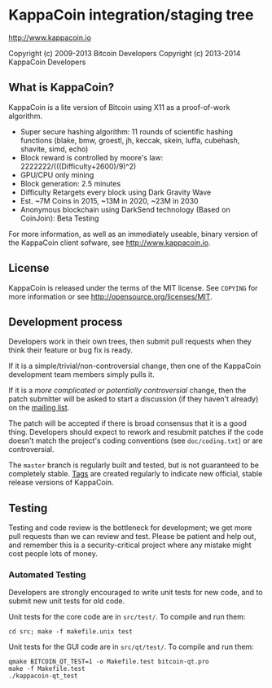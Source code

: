 KappaCoin integration/staging tree
================================

http://www.kappacoin.io

Copyright (c) 2009-2013 Bitcoin Developers
Copyright (c) 2013-2014 KappaCoin Developers

What is KappaCoin?
----------------

KappaCoin is a lite version of Bitcoin using X11 as a proof-of-work algorithm.
 - Super secure hashing algorithm: 11 rounds of scientific hashing functions (blake, bmw, groestl, jh, keccak, skein, luffa, cubehash, shavite, simd, echo)
 - Block reward is controlled by moore's law: 2222222/(((Difficulty+2600)/9)^2)
 - GPU/CPU only mining
 - Block generation: 2.5 minutes
 - Difficulty Retargets every block using Dark Gravity Wave
 - Est. ~7M Coins in 2015, ~13M in 2020, ~23M in 2030
 - Anonymous blockchain using DarkSend technology (Based on CoinJoin): Beta Testing

For more information, as well as an immediately useable, binary version of
the KappaCoin client sofware, see http://www.kappacoin.io.

License
-------

KappaCoin is released under the terms of the MIT license. See `COPYING` for more
information or see http://opensource.org/licenses/MIT.

Development process
-------------------

Developers work in their own trees, then submit pull requests when they think
their feature or bug fix is ready.

If it is a simple/trivial/non-controversial change, then one of the KappaCoin
development team members simply pulls it.

If it is a *more complicated or potentially controversial* change, then the patch
submitter will be asked to start a discussion (if they haven't already) on the
[mailing list](http://sourceforge.net/mailarchive/forum.php?forum_name=bitcoin-development).

The patch will be accepted if there is broad consensus that it is a good thing.
Developers should expect to rework and resubmit patches if the code doesn't
match the project's coding conventions (see `doc/coding.txt`) or are
controversial.

The `master` branch is regularly built and tested, but is not guaranteed to be
completely stable. [Tags](https://github.com/kappacoinproject/kappacoin/tags) are created
regularly to indicate new official, stable release versions of KappaCoin.

Testing
-------

Testing and code review is the bottleneck for development; we get more pull
requests than we can review and test. Please be patient and help out, and
remember this is a security-critical project where any mistake might cost people
lots of money.

### Automated Testing

Developers are strongly encouraged to write unit tests for new code, and to
submit new unit tests for old code.

Unit tests for the core code are in `src/test/`. To compile and run them:

    cd src; make -f makefile.unix test

Unit tests for the GUI code are in `src/qt/test/`. To compile and run them:

    qmake BITCOIN_QT_TEST=1 -o Makefile.test bitcoin-qt.pro
    make -f Makefile.test
    ./kappacoin-qt_test


